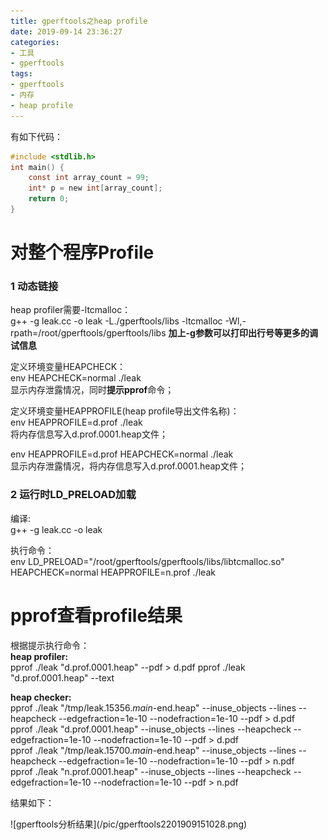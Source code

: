 ```yaml
---
title: gperftools之heap profile
date: 2019-09-14 23:36:27
categories:
- 工具
- gperftools
tags:
- gperftools
- 内存
- heap profile
---
```


有如下代码：  
```C
#include <stdlib.h>
int main() {
    const int array_count = 99; 
    int* p = new int[array_count];
    return 0;
}
```

# 对整个程序Profile
### 1 动态链接
heap profiler需要-ltcmalloc：  
g++ -g leak.cc -o leak -L./gperftools/libs -ltcmalloc -Wl,-rpath=/root/gperftools/gperftools/libs
**加上-g参数可以打印出行号等更多的调试信息**  

定义环境变量HEAPCHECK：  
env HEAPCHECK=normal ./leak  
显示内存泄露情况，同时**提示pprof**命令；  

定义环境变量HEAPPROFILE(heap profile导出文件名称)：  
env HEAPPROFILE=d.prof ./leak  
将内存信息写入d.prof.0001.heap文件；  

env HEAPPROFILE=d.prof HEAPCHECK=normal ./leak  
显示内存泄露情况，将内存信息写入d.prof.0001.heap文件；  

### 2 运行时LD_PRELOAD加载
编译:  
g++ -g leak.cc -o leak  

执行命令：  
env LD_PRELOAD="/root/gperftools/gperftools/libs/libtcmalloc.so" HEAPCHECK=normal HEAPPROFILE=n.prof ./leak  

# pprof查看profile结果
根据提示执行命令：  
**heap profiler:**  
pprof ./leak "d.prof.0001.heap" --pdf > d.pdf 
pprof ./leak "d.prof.0001.heap" --text   

**heap checker:**  
pprof ./leak "/tmp/leak.15356._main_-end.heap" --inuse_objects --lines --heapcheck  --edgefraction=1e-10 --nodefraction=1e-10 --pdf > d.pdf  
pprof ./leak "d.prof.0001.heap" --inuse_objects --lines --heapcheck  --edgefraction=1e-10 --nodefraction=1e-10 --pdf > d.pdf  
pprof ./leak "/tmp/leak.15700._main_-end.heap" --inuse_objects --lines --heapcheck  --edgefraction=1e-10 --nodefraction=1e-10 --pdf > n.pdf  
pprof ./leak "n.prof.0001.heap" --inuse_objects --lines --heapcheck  --edgefraction=1e-10 --nodefraction=1e-10 --pdf > n.pdf  

结果如下：  
<div style="height: 80%; width: 80%">![gperftools分析结果](/pic/gperftools2201909151028.png)</div>  



